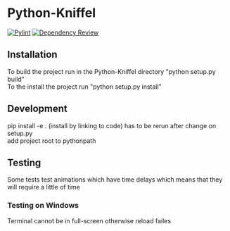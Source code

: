 # Python-Kniffel
[![Pylint](https://github.com/Tobias-Jung-DHBW/Python-Kniffel/actions/workflows/pylint.yml/badge.svg)](https://github.com/Tobias-Jung-DHBW/Python-Kniffel/actions/workflows/pylint.yml)
[![Dependency Review](https://github.com/Tobias-Jung-DHBW/Python-Kniffel/actions/workflows/dependency-review.yml/badge.svg)](https://github.com/Tobias-Jung-DHBW/Python-Kniffel/actions/workflows/dependency-review.yml)

## Installation
To build the project run in the Python-Kniffel directory "python setup.py build" \
To the install the project run "python setup.py install"

## Development
pip install -e . (install by linking to code) has to be rerun after change on setup.py \
add project root to pythonpath

## Testing
Some tests test animations which have time delays which means that they will require a little of time
### Testing on Windows 
Terminal cannot be in full-screen otherwise reload failes
